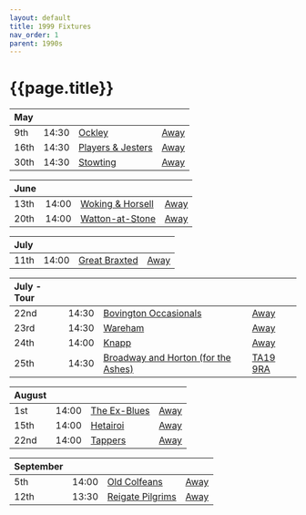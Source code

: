 ```yaml
---
layout: default
title: 1999 Fixtures
nav_order: 1
parent: 1990s
---
```


# {{page.title}}

| May |  |  |  |
|:---|:---|:---|:---|
| 9th | 14:30 | [Ockley](ockley) | [Away](https://goo.gl/maps/vmhvFhbrVZGrsXAAA) |
| 16th | 14:30 | [Players & Jesters](players-and-jesters) | [Away]() |
| 30th | 14:30 | [Stowting](stowting) | [Away](https://goo.gl/maps/3Br4woRQXRqh9Uje8) |

| June |  |  |  |
|:---|:---|:---|:---|
| 13th | 14:00 | [Woking & Horsell](woking-and-horsell) | [Away](https://goo.gl/maps/DwCP4qFZYRwPrzHZA) |
| 20th | 14:00 | [Watton-at-Stone](watton-at-stone) | [Away](https://goo.gl/maps/JPBQawMsjLgYtVHk9) |

| July |  |  |  |
|:---|:---|:---|:---|
| 11th | 14:00 | [Great Braxted](great-braxted) | [Away](https://goo.gl/maps/5dWvmTH5gDhjv58u6) |

| July - Tour |  |  |  |
|:---|:---|:---|:---|
| 22nd | 14:30 | [Bovington Occasionals](bovington-occasionals) | [Away]() |
| 23rd | 14:30 | [Wareham](wareham) | [Away]() |
| 24th | 14:00 | [Knapp](knapp) | [Away]() |
| 25th | 14:30 | [Broadway and Horton (for the Ashes)](broadway-and-horton) | [TA19 9RA](https://goo.gl/maps/ULbmC6LSX5HSAe8U6) |

| August |  |  |  |
|:---|:---|:---|:---|
| 1st | 14:00 | [The Ex-Blues](the-ex-blues) | [Away]() |
| 15th | 14:00 | [Hetairoi](hetairoi) | [Away](https://goo.gl/maps/AfwCKu9WW93YqXJa6) |
| 22nd | 14:00 | [Tappers](tappers) | [Away]() |

| September |  |  |  |
|:---|:---|:---|:---|
| 5th | 14:00 | [Old Colfeans](old-colfeans) | [Away]() |
| 12th | 13:30 | [Reigate Pilgrims](reigate-pilgrims) | [Away](https://goo.gl/maps/z54KDhWLtQreY6xy9) |

